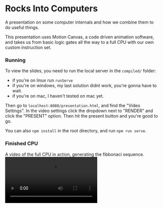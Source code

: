 # Rocks Into Computers
A presentation on some computer internals and how we combine them to do useful things.

This presentation uses Motion Canvas, a code driven animation software, and takes us from basic logic gates all the way to a full CPU with our own custom instruction set.

### Running
To view the slides, you need to run the local server in the `compiled/` folder:
- if you're on linux run `runServe`
- if you're on windows, my last solution didnt work, you're gonna have to wait.
- if you're on mac, I haven't tested on mac yet.

Then go to `localhost:8080/presentation.html`, and find the "Video Settings". In the video settings click the dropdown next to "RENDER" and click the "PRESENT" option. Then hit the present button and you're good to go.

You can also `npm install` in the root directory, and run `npm run serve`.

### Finished CPU
A video of the full CPU in action, generating the fibbonaci sequence.
![](https://raw.githubusercontent.com/JacobPuff/rocks-into-computers/main/fullCPU.mp4)